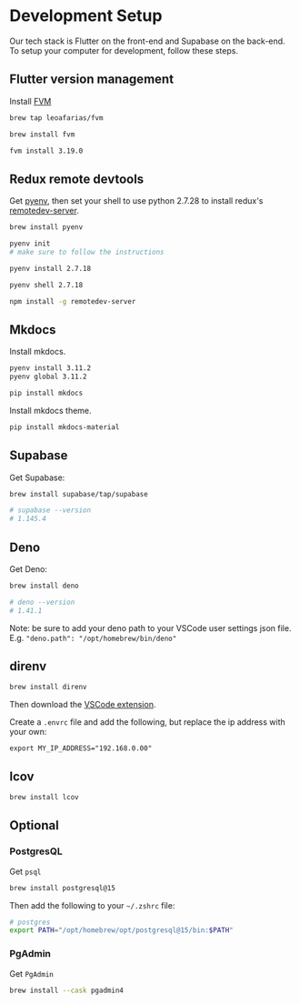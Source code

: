 # Development Setup

Our tech stack is Flutter on the front-end and Supabase on the back-end. To
setup your computer for development, follow these steps.

## Flutter version management

Install [FVM](https://fvm.app/)

```sh
brew tap leoafarias/fvm

brew install fvm

fvm install 3.19.0
```

## Redux remote devtools

Get [pyenv](https://github.com/pyenv/pyenv), then set your shell to use python
2.7.28 to install redux's
[remotedev-server](https://www.npmjs.com/package/remotedev-server).

```sh
brew install pyenv
```

```sh
pyenv init
# make sure to follow the instructions
```

```sh
pyenv install 2.7.18
```

```sh
pyenv shell 2.7.18

npm install -g remotedev-server
```

## Mkdocs

Install mkdocs.

```sh
pyenv install 3.11.2
pyenv global 3.11.2

pip install mkdocs
```

Install mkdocs theme.

```sh
pip install mkdocs-material
```

## Supabase

Get Supabase:

```sh
brew install supabase/tap/supabase

# supabase --version 
# 1.145.4
```

## Deno

Get Deno:

```sh
brew install deno

# deno --version
# 1.41.1
```

Note: be sure to add your deno path to your VSCode user settings json file. E.g.
`"deno.path": "/opt/homebrew/bin/deno"`

## direnv

```sh
brew install direnv
```

Then download the
[VSCode extension](https://marketplace.visualstudio.com/items?itemName=mkhl.direnv).

Create a `.envrc` file and add the following, but replace the ip address with
your own:

```env
export MY_IP_ADDRESS="192.168.0.00"
```

## lcov

```sh
brew install lcov
```

## Optional

### PostgresQL

Get `psql`

```sh
brew install postgresql@15
```

Then add the following to your `~/.zshrc` file:

```sh
# postgres
export PATH="/opt/homebrew/opt/postgresql@15/bin:$PATH"
```

### PgAdmin

Get `PgAdmin`

```sh
brew install --cask pgadmin4
```
